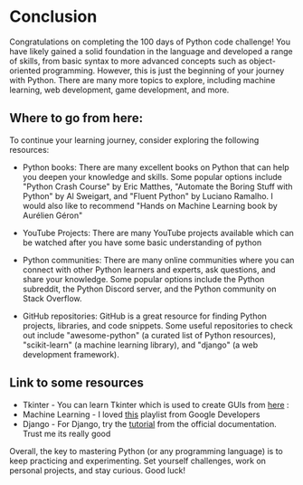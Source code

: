 # Conclusion
Congratulations on completing the 100 days of Python code challenge! You have likely gained a solid foundation in the language and developed a range of skills, from basic syntax to more advanced concepts such as object-oriented programming. However, this is just the beginning of your journey with Python. There are many more topics to explore, including machine learning, web development, game development, and more.

## Where to go from here:
To continue your learning journey, consider exploring the following resources:

- Python books: There are many excellent books on Python that can help you deepen your knowledge and skills. Some popular options include "Python Crash Course" by Eric Matthes, "Automate the Boring Stuff with Python" by Al Sweigart, and "Fluent Python" by Luciano Ramalho. I would also like to recommend "Hands on Machine Learning book by Aurélien Géron"

- YouTube Projects: There are many YouTube projects available which can be watched after you have some basic understanding of python

- Python communities: There are many online communities where you can connect with other Python learners and experts, ask questions, and share your knowledge. Some popular options include the Python subreddit, the Python Discord server, and the Python community on Stack Overflow.

- GitHub repositories: GitHub is a great resource for finding Python projects, libraries, and code snippets. Some useful repositories to check out include "awesome-python" (a curated list of Python resources), "scikit-learn" (a machine learning library), and "django" (a web development framework).

## Link to some resources
- Tkinter - You can learn Tkinter which is used to create GUIs from [here](https://www.cs.mcgill.ca/~hv/classes/MS/TkinterPres/#Overview) :
- Machine Learning - I loved [this](https://www.youtube.com/watch?v=cKxRvEZd3Mw&list=PLOU2XLYxmsIIuiBfYad6rFYQU_jL2ryal) playlist from Google Developers
- Django - For Django, try the [tutorial](https://docs.djangoproject.com/en/4.1/intro/tutorial01/) from the official documentation. Trust me its really good

Overall, the key to mastering Python (or any programming language) is to keep practicing and experimenting. Set yourself challenges, work on personal projects, and stay curious. Good luck!
